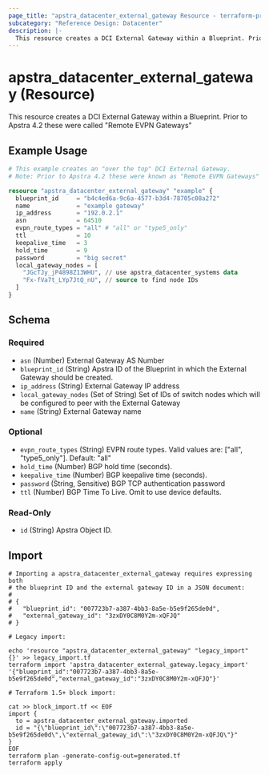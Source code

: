 ```yaml
---
page_title: "apstra_datacenter_external_gateway Resource - terraform-provider-apstra"
subcategory: "Reference Design: Datacenter"
description: |-
  This resource creates a DCI External Gateway within a Blueprint. Prior to Apstra 4.2 these were called "Remote EVPN Gateways"
---
```


# apstra_datacenter_external_gateway (Resource)

This resource creates a DCI External Gateway within a Blueprint. Prior to Apstra 4.2 these were called "Remote EVPN Gateways"


## Example Usage

```terraform
# This example creates an "over the top" DCI External Gateway.
# Note: Prior to Apstra 4.2 these were known as "Remote EVPN Gateways"

resource "apstra_datacenter_external_gateway" "example" {
  blueprint_id     = "b4c4ed6a-9c6a-4577-b3d4-78705c08a272"
  name             = "example gateway"
  ip_address       = "192.0.2.1"
  asn              = 64510
  evpn_route_types = "all" # "all" or "type5_only"
  ttl              = 10
  keepalive_time   = 3
  hold_time        = 9
  password         = "big secret"
  local_gateway_nodes = [
    "JGcTJy_jP4898Z13WHU", // use apstra_datacenter_systems data
    "Fx-fVa7t_LYp7JtQ_nU", // source to find node IDs
  ]
}
```

<!-- schema generated by tfplugindocs -->
## Schema

### Required

- `asn` (Number) External Gateway AS Number
- `blueprint_id` (String) Apstra ID of the Blueprint in which the External Gateway should be created.
- `ip_address` (String) External Gateway IP address
- `local_gateway_nodes` (Set of String) Set of IDs of switch nodes which will be configured to peer with the External Gateway
- `name` (String) External Gateway name

### Optional

- `evpn_route_types` (String) EVPN route types. Valid values are: ["all", "type5_only"]. Default: "all"
- `hold_time` (Number) BGP hold time (seconds).
- `keepalive_time` (Number) BGP keepalive time (seconds).
- `password` (String, Sensitive) BGP TCP authentication password
- `ttl` (Number) BGP Time To Live. Omit to use device defaults.

### Read-Only

- `id` (String) Apstra Object ID.



## Import

```shell
# Importing a apstra_datacenter_external_gateway requires expressing both
# the blueprint ID and the external gateway ID in a JSON document:
#
# {
#   "blueprint_id": "007723b7-a387-4bb3-8a5e-b5e9f265de0d",
#   "external_gateway_id": "3zxDY0C8M0Y2m-xQFJQ"
# }

# Legacy import:

echo 'resource "apstra_datacenter_external_gateway" "legacy_import" {}' >> legacy_import.tf
terraform import 'apstra_datacenter_external_gateway.legacy_import' '{"blueprint_id":"007723b7-a387-4bb3-8a5e-b5e9f265de0d","external_gateway_id":"3zxDY0C8M0Y2m-xQFJQ"}'

# Terraform 1.5+ block import:

cat >> block_import.tf << EOF
import {
  to = apstra_datacenter_external_gateway.imported
  id = "{\"blueprint_id\":\"007723b7-a387-4bb3-8a5e-b5e9f265de0d\",\"external_gateway_id\":\"3zxDY0C8M0Y2m-xQFJQ\"}"
}
EOF
terraform plan -generate-config-out=generated.tf
terraform apply
```
